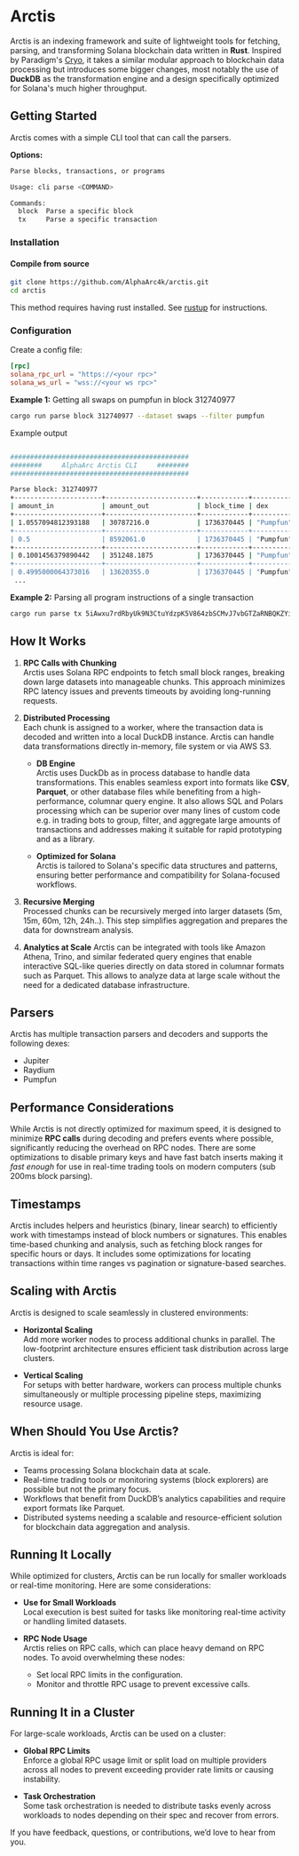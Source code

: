 # Arctis

Arctis is an indexing framework and suite of lightweight tools for fetching, parsing, and transforming Solana blockchain data written in **Rust**. Inspired by Paradigm's [Cryo](https://github.com/paradigmxyz/cryo), it takes a similar modular approach to blockchain data processing but introduces some bigger changes, most notably the use of **DuckDB** as the transformation engine and a design specifically optimized for Solana's much higher throughput.

## Getting Started

Arctis comes with a simple CLI tool that can call the parsers.

**Options:**
```bash
Parse blocks, transactions, or programs

Usage: cli parse <COMMAND>

Commands:
  block  Parse a specific block
  tx     Parse a specific transaction
```

### Installation

#### Compile from source

```bash
git clone https://github.com/AlphaArc4k/arctis.git
cd arctis
```
This method requires having rust installed. See [rustup](https://rustup.rs/) for instructions.

### Configuration

Create a config file:
```toml title=config.timl
[rpc]
solana_rpc_url = "https://<your rpc>"
solana_ws_url = "wss://<your ws rpc>"
```

**Example 1:** Getting all swaps on pumpfun in block 312740977

```bash
cargo run parse block 312740977 --dataset swaps --filter pumpfun
```

Example output
```bash

#############################################
########     AlphaArc Arctis CLI     ########
#############################################

Parse block: 312740977
+----------------------+-----------------------+------------+-----------+-------+---------------+-----------------+-----------+-----------+----------------...
| amount_in            | amount_out            | block_time | dex       | error | signature     | signer          | slot      | swap_type | token          ...
+----------------------+-----------------------+------------+-----------+-------+---------------+-----------------+-----------+-----------+----------------...
| 1.0557094812393188   | 30787216.0            | 1736370445 | "Pumpfun" | false | "3xzBwFwC..." | "BPdVE9EsoD..." | 312740977 | "Buy"     | "BmbRrWLyewsLkX...
+----------------------+-----------------------+------------+-----------+-------+---------------+-----------------+-----------+-----------+----------------...
| 0.5                  | 8592061.0             | 1736370445 | "Pumpfun" | false | "2NE8xoUY..." | "3s7mt8RftK..." | 312740977 | "Buy"     | "Ea7V3B5wAsCMAe...
+----------------------+-----------------------+------------+-----------+-------+---------------+-----------------+-----------+-----------+----------------...
| 0.1001456379890442   | 351248.1875           | 1736370445 | "Pumpfun" | false | "3qoC2bje..." | "PCDq7Rrvd..."  | 312740977 | "Buy"     | "zivexzyFKqt6Ka...
+----------------------+-----------------------+------------+-----------+-------+---------------+-----------------+-----------+-----------+----------------...
| 0.4995000064373016   | 13620355.0            | 1736370445 | "Pumpfun" | false | "w8s6gYn..."  | "2Pxqib8fg...." | 312740977 | "Buy"     | "81kpUi8VsL5uS8...
 ...
 ```

**Example 2:** Parsing all program instructions of a single transaction

```bash
cargo run parse tx 5iAwxu7rdRbyUk9N3CtuYdzpK5V864zbSCMvJ7vbGTZaRNBQKZYiK6itBxATdijfitLd2A3ZDYXP1R7GfmrP4fF7
```


## How It Works

1. **RPC Calls with Chunking**  
   Arctis uses Solana RPC endpoints to fetch small block ranges, breaking down large datasets into manageable chunks. This approach minimizes RPC latency issues and prevents timeouts by avoiding long-running requests.

2. **Distributed Processing**  
   Each chunk is assigned to a worker, where the transaction data is decoded and written into a local DuckDB instance. Arctis can handle data transformations directly in-memory, file system or via AWS S3.

   - **DB Engine**  
     Arctis uses DuckDb as in process database to handle data transformations. This enables seamless export into formats like **CSV**, **Parquet**, or other database files while benefiting from a high-performance, columnar query engine. It also allows SQL and Polars processing which can be superior over many lines of custom code e.g. in trading bots to group, filter, and aggregate large amounts of transactions and addresses making it suitable for rapid prototyping and as a library.

   - **Optimized for Solana**  
     Arctis is tailored to Solana's specific data structures and patterns, ensuring better performance and compatibility for Solana-focused workflows.

3. **Recursive Merging**  
   Processed chunks can be recursively merged into larger datasets (5m, 15m, 60m, 12h, 24h..). This step simplifies aggregation and prepares the data for downstream analysis.

4. **Analytics at Scale**
    Arctis can be integrated with tools like Amazon Athena, Trino, and similar federated query engines that enable interactive SQL-like queries directly on data stored in columnar formats such as Parquet. This allows to analyze data at large scale without the need for a dedicated database infrastructure.

## Parsers

Arctis has multiple transaction parsers and decoders and supports the following dexes:
- Jupiter
- Raydium
- Pumpfun


## Performance Considerations

While Arctis is not directly optimized for maximum speed, it is designed to minimize **RPC calls** during decoding and prefers events where possible, significantly reducing the overhead on RPC nodes. There are some optimizations to disable primary keys and have fast batch inserts making it *fast enough* for use in real-time trading tools on modern computers (sub 200ms block parsing).

## Timestamps

Arctis includes helpers and heuristics (binary, linear search) to efficiently work with timestamps instead of block numbers or signatures. This enables time-based chunking and analysis, such as fetching block ranges for specific hours or days. It includes some optimizations for locating transactions within time ranges vs pagination or signature-based searches.

## Scaling with Arctis

Arctis is designed to scale seamlessly in clustered environments:

- **Horizontal Scaling**  
  Add more worker nodes to process additional chunks in parallel. The low-footprint architecture ensures efficient task distribution across large clusters.

- **Vertical Scaling**  
  For setups with better hardware, workers can process multiple chunks simultaneously or multiple processing pipeline steps, maximizing resource usage.

## When Should You Use Arctis?

Arctis is ideal for:

- Teams processing Solana blockchain data at scale.
- Real-time trading tools or monitoring systems (block explorers) are possible but not the primary focus.
- Workflows that benefit from DuckDB’s analytics capabilities and require export formats like Parquet.
- Distributed systems needing a scalable and resource-efficient solution for blockchain data aggregation and analysis.

## Running It Locally

While optimized for clusters, Arctis can be run locally for smaller workloads or real-time monitoring. 
Here are some considerations:

- **Use for Small Workloads**  
  Local execution is best suited for tasks like monitoring real-time activity or handling limited datasets. 

- **RPC Node Usage**  
  Arctis relies on RPC calls, which can place heavy demand on RPC nodes. To avoid overwhelming these nodes:
  - Set local RPC limits in the configuration.
  - Monitor and throttle RPC usage to prevent excessive calls.

## Running It in a Cluster

For large-scale workloads, Arctis can be used on a cluster:

- **Global RPC Limits**  
  Enforce a global RPC usage limit or split load on multiple providers across all nodes to prevent exceeding provider rate limits or causing instability.

- **Task Orchestration**  
  Some task orchestration is needed to distribute tasks evenly across workloads to nodes depending on their spec and recover from errors.



If you have feedback, questions, or contributions, we’d love to hear from you. 
